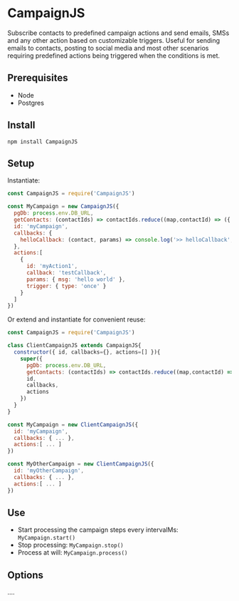 # CampaignJS
Subscribe contacts to predefined campaign actions and send emails, SMSs and any other action based on customizable triggers. Useful for sending emails to contacts, posting to social media and most other scenarios requiring predefined actions being triggered when the conditions is met.

## Prerequisites
* Node 
* Postgres

## Install
`npm install CampaignJS`

## Setup
Instantiate: 
``` js
const CampaignJS = require('CampaignJS')

const MyCampaign = new CampaignJS({
  pgDb: process.env.DB_URL,
  getContacts: (contactIds) => contactIds.reduce((map,contactId) => ({ ...map, [contactId]: contacts[contactId] }), {}),
  id: 'myCampaign',
  callbacks: {
    helloCallback: (contact, params) => console.log('>> helloCallback', contact, params))
  },
  actions:[
    {
      id: 'myAction1',
      callback: 'testCallback',
      params: { msg: 'hello world' },
      trigger: { type: 'once' }
    }
  ]
})
```

Or extend and instantiate for convenient reuse:
``` js
const CampaignJS = require('CampaignJS')

class ClientCampaignJS extends CampaignJS{
  constructor({ id, callbacks={}, actions=[] }){
    super({
      pgDb: process.env.DB_URL,
      getContacts: (contactIds) => contactIds.reduce((map,contactId) => ({ ...map, [contactId]: contacts[contactId] }), {}),
      id,
      callbacks,
      actions
    })
  }
}

const MyCampaign = new ClientCampaignJS({
  id: 'myCampaign',
  callbacks: { ... },
  actions:[ ... ]
})

const MyOtherCampaign = new ClientCampaignJS({
  id: 'myOtherCampaign',
  callbacks: { ... },
  actions:[ ... ]
})
```

## Use
* Start processing the campaign steps every intervalMs: `MyCampaign.start()`
* Stop processing: `MyCampaign.stop()`
* Process at will: `MyCampaign.process()`

## Options
....
